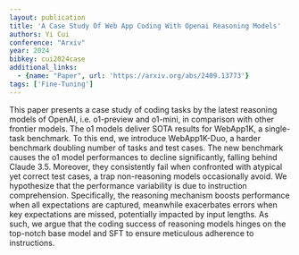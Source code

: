 ```yaml
---
layout: publication
title: 'A Case Study Of Web App Coding With Openai Reasoning Models'
authors: Yi Cui
conference: "Arxiv"
year: 2024
bibkey: cui2024case
additional_links:
  - {name: "Paper", url: 'https://arxiv.org/abs/2409.13773'}
tags: ['Fine-Tuning']
---
```

This paper presents a case study of coding tasks by the latest reasoning
models of OpenAI, i.e. o1-preview and o1-mini, in comparison with other
frontier models. The o1 models deliver SOTA results for WebApp1K, a single-task
benchmark. To this end, we introduce WebApp1K-Duo, a harder benchmark doubling
number of tasks and test cases. The new benchmark causes the o1 model
performances to decline significantly, falling behind Claude 3.5. Moreover,
they consistently fail when confronted with atypical yet correct test cases, a
trap non-reasoning models occasionally avoid. We hypothesize that the
performance variability is due to instruction comprehension. Specifically, the
reasoning mechanism boosts performance when all expectations are captured,
meanwhile exacerbates errors when key expectations are missed, potentially
impacted by input lengths. As such, we argue that the coding success of
reasoning models hinges on the top-notch base model and SFT to ensure
meticulous adherence to instructions.
